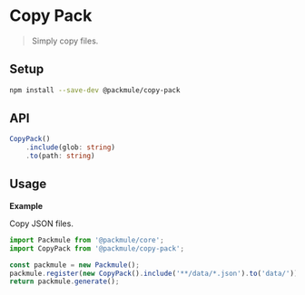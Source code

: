 # Copy Pack
> Simply copy files.

## Setup
```bash
npm install --save-dev @packmule/copy-pack
```

## API
```ts
CopyPack()
    .include(glob: string)
    .to(path: string)
```

## Usage

**Example**

Copy JSON files.

```ts
import Packmule from '@packmule/core';
import CopyPack from '@packmule/copy-pack';

const packmule = new Packmule();
packmule.register(new CopyPack().include('**/data/*.json').to('data/'));
return packmule.generate();
```
